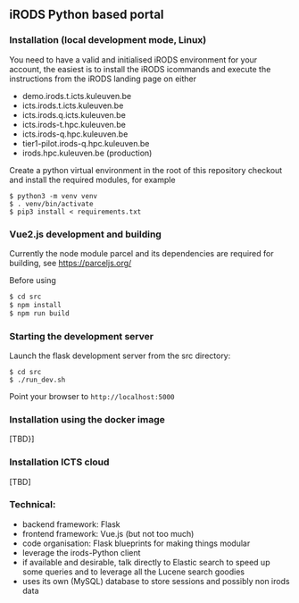 ## iRODS Python based portal

### Installation (local development mode, Linux)

You need to have a valid and initialised iRODS environment for your account, the easiest is to install the iRODS icommands and execute the instructions from the iRODS landing page on either
- demo.irods.t.icts.kuleuven.be
- icts.irods.t.icts.kuleuven.be
- icts.irods.q.icts.kuleuven.be
- icts.irods-t.hpc.kuleuven.be
- icts.irods-q.hpc.kuleuven.be
- tier1-pilot.irods-q.hpc.kuleuven.be
- irods.hpc.kuleuven.be (production)

Create a python virtual environment in the root of this repository checkout and install the required modules, for example
```
$ python3 -m venv venv
$ . venv/bin/activate
$ pip3 install < requirements.txt
```

### Vue2.js development and building

Currently the node module parcel and its dependencies are required for building, see https://parceljs.org/

Before using

```sh
$ cd src
$ npm install
$ npm run build
```

### Starting the development server

Launch the flask development server from the src directory:
```
$ cd src
$ ./run_dev.sh
```
Point your browser to `http://localhost:5000`

### Installation using the docker image

[TBD}]

### Installation ICTS cloud

[TBD]

### Technical:
- backend framework: Flask
- frontend framework: Vue.js (but not too much)
- code organisation: Flask blueprints for making things modular
- leverage the irods-Python client
- if available and desirable, talk directly to Elastic search to speed up some queries and to leverage all the Lucene search goodies
- uses its own (MySQL) database to store sessions and possibly non irods data
